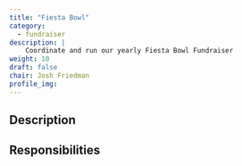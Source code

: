 ```yaml
---
title: "Fiesta Bowl"
category: 
  - fundraiser
description: |
    Coordinate and run our yearly Fiesta Bowl Fundraiser
weight: 10
draft: false
chair: Josh Friedman
profile_img: 
---
```


## Description

## Responsibilities


